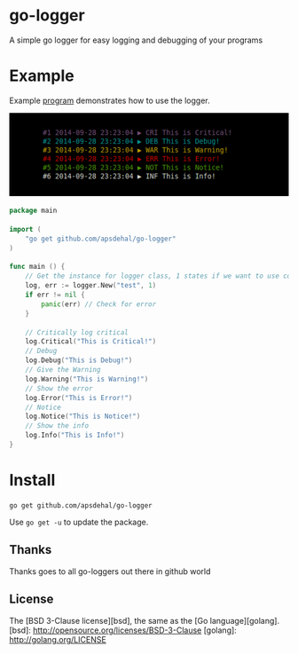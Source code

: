 # go-logger

A simple go logger for easy logging and debugging of your programs

# Example

Example [program](examples/example.go) demonstrates how to use the logger.

[![Example Output](examples/example.png)](examples/example.go)

```go
package main

import (
	"go get github.com/apsdehal/go-logger"
)

func main () {
	// Get the instance for logger class, 1 states if we want to use coloring
	log, err := logger.New("test", 1)
	if err != nil {
		panic(err) // Check for error
	}

	// Critically log critical
	log.Critical("This is Critical!")
	// Debug
	log.Debug("This is Debug!")
	// Give the Warning
	log.Warning("This is Warning!")
	// Show the error
	log.Error("This is Error!")
	// Notice
	log.Notice("This is Notice!")
	// Show the info
	log.Info("This is Info!")
}
```

# Install

`go get github.com/apsdehal/go-logger`

Use `go get -u` to update the package.

## Thanks

Thanks goes to all go-loggers out there in github world

## License

The [BSD 3-Clause license][bsd], the same as the [Go language][golang].
[bsd]: http://opensource.org/licenses/BSD-3-Clause
[golang]: http://golang.org/LICENSE
